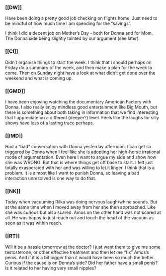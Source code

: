 ### [[DW]]
Have been doing a pretty good job checking on flights home. Just need to be mindful of how much time I am spending for the “savings”.

I think I did a decent job on Mother’s Day - both for Donna and for Mom. The Donna side being slightly tainted by our argument (see later).

### [[CI]]
Didn’t organise things to start the week. I think that I should perhaps on Friday do a summary of the week, and then make a plan for the week to come. Then on Sunday night have a look at what didn’t get done over the weekend and what is coming up.

### [[GMD]]
I have been enjoying watching the documentary American Factory with Donna. I also really enjoy mindless good entertainment like Big Mouth, but there is something about both taking in information that we find interesting that I appreciate on a different (deeper?) level. Feels like the laughs for silly shows have less of a lasting trace perhaps.

### [[IMD]]
Had a “bad” conversation with Donna yesterday afternoon. I can get so triggered by Donna when I feel like she is adopting her high-horse irrational mode of argumentation. Even here I want to argue my side and show how she was WRONG. But that is where things get off base to start. I felt just totally exasperated with her and was willing to let it linger. I think that is a problem. It is almost like I want to punish Donna, so leaving a bad interaction unresolved is one way to do that.

### [[NK]]
Today when vacuuming Rilka was doing nervous laugh/whine sounds. But at the same time when I moved away from her she then approached. Like she was curious but also scared. Amos on the other hand was not scared at all. He was happy to just reach out and touch the head of  the vacuum as soon as it was within reach.

### [[RT]]
Will it be a hassle tomorrow at the doctor? I just want them to give me some testosterone, or other effective treatment and then let me “fix” Amos’s penis. And if it is a bit bigger than it would have been so much the better. Curious if the cause is on Donna’s side? Did her father have a small penis? Is it related to her having very small nipples?
